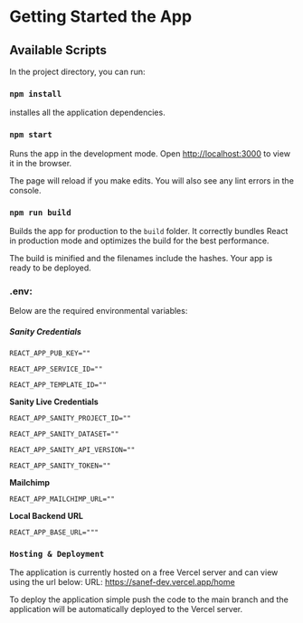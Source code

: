 # Getting Started the App

## Available Scripts

In the project directory, you can run:

### `npm install`

installes all the application dependencies.

### `npm start`

Runs the app in the development mode.
Open [http://localhost:3000](http://localhost:3000) to view it in the browser.

The page will reload if you make edits.
You will also see any lint errors in the console.

### `npm run build`

Builds the app for production to the `build` folder.
It correctly bundles React in production mode and optimizes the build for the best performance.

The build is minified and the filenames include the hashes.
Your app is ready to be deployed.

### .env:

Below are the required environmental variables:

##### **Sanity Credentials**

    REACT_APP_PUB_KEY=""

    REACT_APP_SERVICE_ID=""

    REACT_APP_TEMPLATE_ID=""

**Sanity Live Credentials**

    REACT_APP_SANITY_PROJECT_ID=""

    REACT_APP_SANITY_DATASET=""

    REACT_APP_SANITY_API_VERSION=""

    REACT_APP_SANITY_TOKEN=""

**Mailchimp**

    REACT_APP_MAILCHIMP_URL=""

**Local Backend URL**

    REACT_APP_BASE_URL="""

### `Hosting & Deployment`

The application is currently hosted on a free Vercel server and can view using the url below:
URL: https://sanef-dev.vercel.app/home

To deploy the application simple push the code to the main branch and the application will be automatically deployed to the Vercel server.
